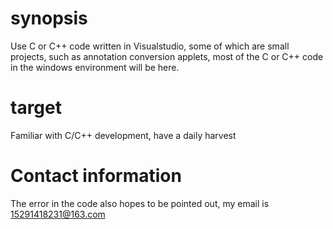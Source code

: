 # synopsis

Use C or C++ code written in Visualstudio, some of which are small projects, such as annotation conversion applets, most of the C or C++ code in the windows environment will be here. 

# target

Familiar with C/C++ development, have a daily harvest

# Contact information

The error in the code also hopes to be pointed out, my email is 15291418231@163.com
